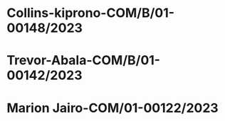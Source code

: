 # Collins-kiprono-COM/B/01-00148/2023

# Trevor-Abala-COM/B/01-00142/2023

# Marion Jairo-COM/01-00122/2023